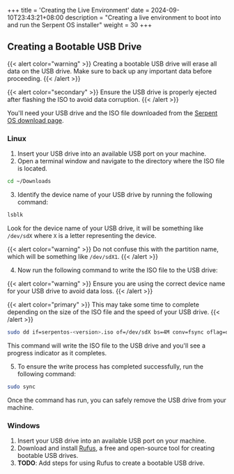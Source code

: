 +++
title = 'Creating the Live Environment'
date = 2024-09-10T23:43:21+08:00
description = "Creating a live environment to boot into and run the Serpent OS installer"
weight = 30
+++

## Creating a Bootable USB Drive

{{< alert color="warning" >}}
Creating a bootable USB drive will erase all data on the USB drive. Make sure to back up any important data before proceeding.
{{< /alert >}}

{{< alert color="secondary" >}}
Ensure the USB drive is properly ejected after flashing the ISO to avoid data corruption.
{{< /alert >}}

You'll need your USB drive and the ISO file downloaded from the [Serpent OS download page](https://download.serpentos.com).

### Linux

1. Insert your USB drive into an available USB port on your machine.
2. Open a terminal window and navigate to the directory where the ISO file is located.

```bash
cd ~/Downloads
```

3. Identify the device name of your USB drive by running the following command:

```bash
lsblk
```

Look for the device name of your USB drive, it will be something like `/dev/sdX` where `X` is a letter representing the device.

{{< alert color="warning" >}}
Do not confuse this with the partition name, which will be something like `/dev/sdX1`.
{{< /alert >}}

4. Now run the following command to write the ISO file to the USB drive:

{{< alert color="warning" >}}
Ensure you are using the correct device name for your USB drive to avoid data loss.
{{< /alert >}}

{{< alert color="primary" >}}
This may take some time to complete depending on the size of the ISO file and the speed of your USB drive.
{{< /alert >}}

```bash
sudo dd if=serpentos-<version>.iso of=/dev/sdX bs=4M conv=fsync oflag=direct status=progress
```

This command will write the ISO file to the USB drive and you'll see a progress indicator as it completes.

5. To ensure the write process has completed successfully, run the following command:

```bash
sudo sync
```

Once the command has run, you can safely remove the USB drive from your machine.

### Windows

1. Insert your USB drive into an available USB port on your machine.
2. Download and install [Rufus](https://rufus.ie/), a free and open-source tool for creating bootable USB drives.
3. **TODO**: Add steps for using Rufus to create a bootable USB drive.

